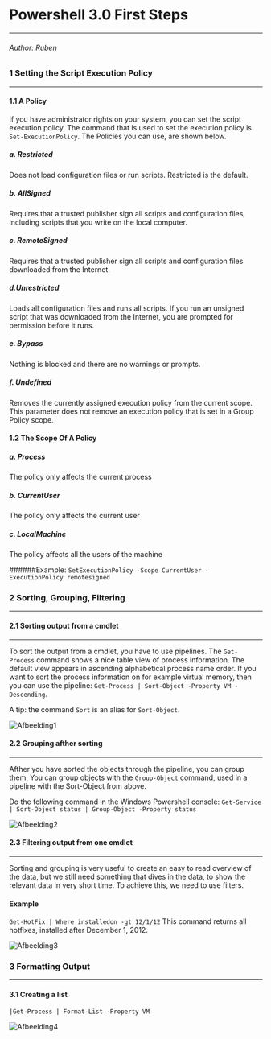 # Powershell 3.0 First Steps
------------------------------
###### Author: Ruben


### 1 Setting the Script Execution Policy
---------------------------------------

#### 1.1 A Policy

If you have administrator rights on your system, you can set the script execution policy.
The command that is used to set the execution policy is ```Set-ExecutionPolicy```.
The Policies you can use, are shown below.

##### a. Restricted 
Does not load configuration files or run scripts. Restricted is the default.
##### b. AllSigned 
Requires that a trusted publisher sign all scripts and configuration files, including scripts that you write on the local computer.
##### c. RemoteSigned 
Requires that a trusted publisher sign all scripts and configuration
files downloaded from the Internet.
##### d.Unrestricted 
Loads all configuration files and runs all scripts. 
If you run an unsigned script that was downloaded from the Internet, you are prompted for permission before
it runs.
##### e. Bypass 
Nothing is blocked and there are no warnings or prompts.
##### f. Undefined 
Removes the currently assigned execution policy from the current scope.
This parameter does not remove an execution policy that is set in a Group Policy
scope.

#### 1.2 The Scope Of A Policy

##### a. Process
The policy only affects the current process
##### b. CurrentUser
The policy only affects the current user
##### c. LocalMachine
The policy affects all the users of the machine

######Example:
```SetExecutionPolicy -Scope CurrentUser -ExecutionPolicy remotesigned```

### 2 Sorting, Grouping, Filtering
---------------------------------------
#### 2.1 Sorting output from a cmdlet
---------------------------------------
To sort the output from a cmdlet, you have to use pipelines.
The ```Get-Process``` command shows a nice table view of process information. 
The default view appears in ascending alphabetical process name order. 
If you want to sort the process information on for example virtual memory, 
then you can use the pipeline: ```Get-Process | Sort-Object -Property VM -Descending```.

A tip: the command `Sort` is an alias for `Sort-Object`.

![Afbeelding1](/windows/powershell/3.0Ruben/afb/afb1.PNG )

#### 2.2 Grouping afther sorting
---------------------------------------
Afther you have sorted the objects through the pipeline, you can group them.
You can group objects with the ```Group-Object``` command, used in a pipeline with the Sort-Object from above.

Do the following command in the Windows Powershell console:
```Get-Service | Sort-Object status | Group-Object -Property status```

![Afbeelding2](/windows/powershell/3.0Ruben/afb/afb2.PNG )

#### 2.3 Filtering output from one cmdlet
------------------------------------------
Sorting and grouping is very useful to create an easy to read overview of the data,
but we still need something that dives in the data, to show the relevant data in very short time.
To achieve this, we need to use filters. 

#### Example
```Get-HotFix | Where installedon -gt 12/1/12```
This command returns all hotfixes, installed after December 1, 2012.

![Afbeelding3](/powershell/3.0Ruben/afb/afb3.PNG )

### 3 Formatting Output
---------------------------------------
#### 3.1 Creating a list
```|Get-Process | Format-List -Property VM```

![Afbeelding4](/windows/powershell/3.0Ruben/afb/afb4.PNG )
